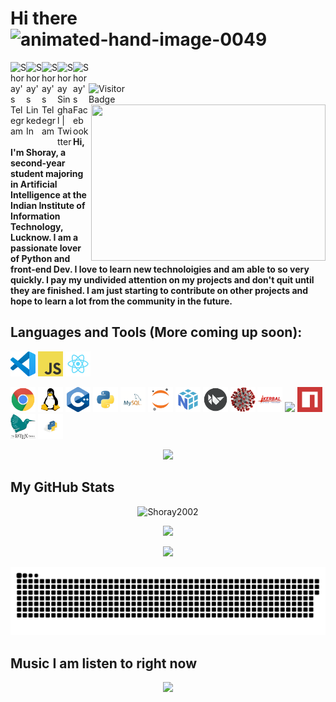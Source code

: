 # Hi there <img src="https://www.animatedimages.org/data/media/81/animated-hand-image-0049.gif" height="35px" border="-5" alt="animated-hand-image-0049" />
<a href="https://lordshoray.is-a.dev/">
  <img align="left" alt="Shoray's Telegram" width="25px" src="https://image.flaticon.com/icons/png/512/975/975645.png" />
</a>
<a href="https://www.linkedin.com/in/shoray-singhal-b73533191/">
  <img align="left" alt="Shoray's LinkedIn" width="25px" src="https://raw.githubusercontent.com/peterthehan/peterthehan/master/assets/linkedin.svg" />
</a> 
<a href="https://t.me/tomyred20">
  <img align="left" alt="Shoray's Telegram" width="25px" src="https://image.flaticon.com/icons/png/512/2111/2111644.png" />
</a>
<a href="https://twitter.com/ShoraySinghal">
  <img align="left" alt="Shoray Singhal | Twitter" width="25px" src="https://raw.githubusercontent.com/peterthehan/peterthehan/master/assets/twitter.svg" />
</a>
 
<a href="https://www.facebook.com/shoray.ssa/">
  <img align="left" alt="Shoray's Facebook" width="25px" src="https://raw.githubusercontent.com/peterthehan/peterthehan/master/assets/facebook.svg" />
</a>



<br>

<br>
<img align="left" alt="Visitor Badge" width="100px" src="https://visitor-badge.glitch.me/badge?page_id=shoray2002.shoray2002" />
<!-- 
![](https://visitor-badge.glitch.me/badge?page_id=shoray2002.shoray2002) -->

<br>

<img align="right" height="250" width="375" alt="" src="https://raw.githubusercontent.com/iampavangandhi/iampavangandhi/master/gifs/coder.gif" />
<p ><strong>
Hi, I'm Shoray, a second-year student majoring in Artificial Intelligence at the Indian Institute of Information Technology, Lucknow.
I am a passionate lover of Python and front-end Dev. I love to learn new technoloigies and am able to so very quickly. I pay my undivided attention on my projects and don't quit until they are finished.
I am just starting to contribute on other projects and hope to learn a lot from the community in the future.

  </strong>
</p>


## Languages and Tools (More coming up soon): 

<code><img height="40" src="https://github.com/github/explore/blob/main/topics/visual-studio-code/visual-studio-code.png"></code>
<code><img height="40" src="https://raw.githubusercontent.com/github/explore/80688e429a7d4ef2fca1e82350fe8e3517d3494d/topics/javascript/javascript.png"></code>
<code><img height="40" src="https://raw.githubusercontent.com/github/explore/80688e429a7d4ef2fca1e82350fe8e3517d3494d/topics/react/react.png"></code>

<code><img height="40" src="https://github.com/github/explore/blob/main/topics/chrome-extension/chrome-extension.png"></code>
<code><img height="40" src="https://github.com/github/explore/blob/main/topics/linux/linux.png"></code>
<code><img height="40" src="https://raw.githubusercontent.com/github/explore/80688e429a7d4ef2fca1e82350fe8e3517d3494d/topics/cpp/cpp.png"></code>
<code><img height="40" src="https://raw.githubusercontent.com/github/explore/80688e429a7d4ef2fca1e82350fe8e3517d3494d/topics/python/python.png"></code>
<code><img height="40" src="https://raw.githubusercontent.com/github/explore/80688e429a7d4ef2fca1e82350fe8e3517d3494d/topics/mysql/mysql.png"></code>
<code><img height="40" src="https://raw.githubusercontent.com/github/explore/80688e429a7d4ef2fca1e82350fe8e3517d3494d/topics/jupyter-notebook/jupyter-notebook.png"></code>
<code><img height="40" src="https://github.com/github/explore/blob/main/topics/numpy/numpy.png"></code>
<code><img height="40" src="https://github.com/github/explore/blob/main/topics/kivy/kivy.png"></code>
<code><img height="40" src="https://github.com/github/explore/blob/main/topics/covid-19/covid-19.png"></code>
<code><img height="40" src="https://github.com/github/explore/blob/main/topics/kerbal-space-program/kerbal-space-program.png"></code>
<code><img height="40" src="https://image.flaticon.com/icons/png/512/2111/2111644.png"></code>
<code><img height="40" src="https://github.com/github/explore/blob/main/topics/npm/npm.png"></code>
<code><img height="40" src="https://github.com/github/explore/blob/main/topics/latex/latex.png"></code>
<code><img height="40" src="https://github.com/github/explore/blob/main/topics/pip/pip.png"></code>

<p align="center"> <img src="https://github-readme-stats.vercel.app/api/top-langs/?username=shoray2002&show_icons=true&theme=vision-friendly-dark"/></p>

## My GitHub Stats  
<p align="center"> <img src="https://github-readme-stats.vercel.app/api?username=shoray2002&show_icons=true&theme=vision-friendly-dark" alt="Shoray2002" /></p>
<p align="center"> <img src="http://github-readme-streak-stats.herokuapp.com?user=Shoray2002&theme=vision-friendly-dark&hide_border=true"/></p>
<p align="center"> <img src="https://activity-graph.herokuapp.com/graph?username=Shoray2002&theme=react-dark&hide_border=true&area=true"/></p>
<p align="center"> <img src="https://github.com/Shoray2002/Shoray2002/blob/main/github-user-contribution.svg"/></p>

## Music I am listen to right now
<p align="center"> <img height="500" src="https://spotify-github-profile.vercel.app/api/view?uid=31dranewycvjoroiakauvojjs5iq&cover_image=true&theme=default"/></p>

